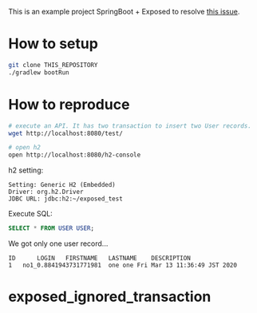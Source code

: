 This is an example project SpringBoot + Exposed to resolve [this issue](https://github.com/JetBrains/Exposed/issues/831).

# How to setup

```sh
git clone THIS_REPOSITORY
./gradlew bootRun
```

# How to reproduce

```sh
# execute an API. It has two transaction to insert two User records.
wget http://localhost:8080/test/

# open h2
open http://localhost:8080/h2-console
```

h2 setting:
```
Setting: Generic H2 (Embedded)
Driver: org.h2.Driver
JDBC URL: jdbc:h2:~/exposed_test
```

Execute SQL:
```sql
SELECT * FROM USER USER;
```

We got only one user record...

```
ID  	LOGIN  	FIRSTNAME  	LASTNAME  	DESCRIPTION
1	no1_0.8841943731771981	one	one	Fri Mar 13 11:36:49 JST 2020
```

# exposed_ignored_transaction
